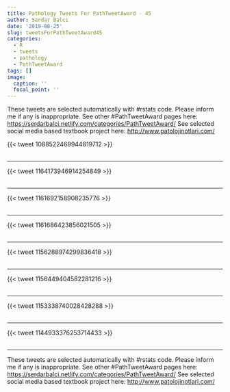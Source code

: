 ```yaml
---
title: Pathology Tweets For PathTweetAward - 45
author: Serdar Balci
date: '2019-08-25'
slug: tweetsForPathTweetAward45
categories:
  - R
  - tweets
  - pathology
  - PathTweetAward
tags: []
image:
  caption: ''
  focal_point: ''
---
```



These tweets are selected automatically with #rstats code. Please inform me if any is inappropriate.
See other #PathTweetAward pages here: https://serdarbalci.netlify.com/categories/PathTweetAward/ 
See selected social media based textbook project here: http://www.patolojinotlari.com/

{{< tweet 1088522469944819712 >}}
<br>
<br>
<hr>
{{< tweet 1164173946914254849 >}}
<br>
<br>
<hr>
{{< tweet 1161692158908235776 >}}
<br>
<br>
<hr>
{{< tweet 1161686423856021505 >}}
<br>
<br>
<hr>
{{< tweet 1156288974299836418 >}}
<br>
<br>
<hr>
{{< tweet 1156449404582281216 >}}
<br>
<br>
<hr>
{{< tweet 1153338740028428288 >}}
<br>
<br>
<hr>
{{< tweet 1144933376253714433 >}}
<br>
<br>
<hr>


These tweets are selected automatically with #rstats code. Please inform me if any is inappropriate.
See other #PathTweetAward pages here: https://serdarbalci.netlify.com/categories/PathTweetAward/ 
See selected social media based textbook project here: http://www.patolojinotlari.com/
